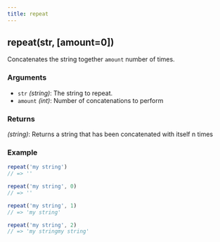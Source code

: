 ```yaml
---
title: repeat
---
```


## repeat(str, [amount=0])

Concatenates the string together `amount` number of times. 


### Arguments
* `str` *(string)*: The string to repeat.
* `amount` *(int)*: Number of concatenations to perform

### Returns
*(string)*: Returns a string that has been concatenated with itself n times


### Example
```js
repeat('my string')
// => ''

repeat('my string', 0)
// => ''

repeat('my string', 1)
// => 'my string'

repeat('my string', 2)
// => 'my stringmy string'
```
